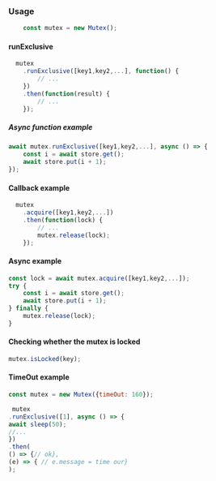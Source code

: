 ### Usage

```javascript
    const mutex = new Mutex();
```

#### runExclusive

```javascript
  mutex
    .runExclusive([key1,key2,...], function() {
        // ...
    })
    .then(function(result) {
        // ...
    });
```

##### Async function example

```javascript
await mutex.runExclusive([key1,key2,...], async () => {
    const i = await store.get();
    await store.put(i + 1);
});
```

#### Callback example

```javascript
  mutex
    .acquire([key1,key2,...])
    .then(function(lock) {
        // ...
        mutex.release(lock);
    });

```
#### Async example

```javascript
const lock = await mutex.acquire([key1,key2,...]);
try {
    const i = await store.get();
    await store.put(i + 1);
} finally {
    mutex.release(lock);
}
```

#### Checking whether the mutex is locked

```javascript
mutex.isLocked(key);
```

#### TimeOut example

```javascript
const mutex = new Mutex({timeOut: 160});

 mutex
.runExclusive([1], async () => {
await sleep(50);
//...
})
.then(
() => {// ok},
(e) => { // e.message = time our}
);
```